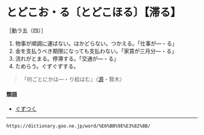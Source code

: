 # とどこお・る〔とどこほる〕【滞る】

［動ラ五（四）］
1. 物事が順調に運ばない。はかどらない。つかえる。「仕事が―・る」
2. 金を支払うべき期限になっても支払わない。「家賃が三月分―・る」
3. 流れがとまる。停滞する。「交通が―・る」
4. ためらう。ぐずぐずする。    
>「何ごとにかは―・り給はむ」〈[源](https://dictionary.goo.ne.jp/word/%E6%BA%90%E6%B0%8F%E7%89%A9%E8%AA%9E/#jn-69890)・賢木〉
        

#### 類語

-   [ぐずつく](https://dictionary.goo.ne.jp/word/%E6%84%9A%E5%9B%B3%E3%81%A4%E3%81%8F/#jn-61506)

---
`https://dictionary.goo.ne.jp/word/%E6%BB%9E%E3%82%8B/`